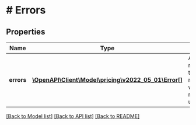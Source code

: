 # # Errors

## Properties

Name | Type | Description | Notes
------------ | ------------- | ------------- | -------------
**errors** | [**\OpenAPI\Client\Model\pricing\v2022_05_01\Error[]**](Error.md) | A list of error responses that are returned when a request is unsuccessful. |

[[Back to Model list]](../../README.md#models) [[Back to API list]](../../README.md#endpoints) [[Back to README]](../../README.md)
